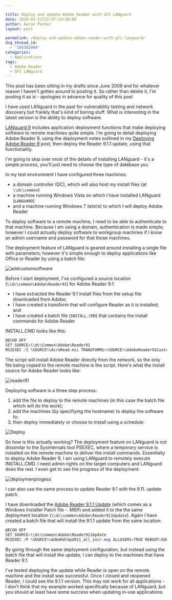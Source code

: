 ```yaml
---

title: Deploy and update Adobe Reader with GFI LANguard
date: 2010-03-21T22:57:33+10:00
author: Aaron Parker
layout: post

permalink: /deploy-and-update-adobe-reader-with-gfi-languard/
dsq_thread_id:
  - "195381909"
categories:
  - Applications
tags:
  - Adobe Reader
  - GFI LANguard
---
```

This post has been sitting in my drafts since June 2009 and for whatever reason I haven't gotten around to posting it. So rather than delete it, I'm posting it as is - apologies in advance for quality of this post

I have used LANguard in the past for vulnerability testing and network discovery but frankly that's kind of boring stuff. What is interesting in the latest version is the ability to deploy software.

[LANguard 9](http://www.gfi.com/lannetscan) includes application deployment functions that make deploying software to remote machines quite simple.  I'm going to detail deploying Adobe Reader 9, using the deployment notes outlined in my [Deploying Adobe Reader 9]({{site.baseurl}}/deployment/deploying-adobe-reader-9-for-windows) post, then deploy the Reader 9.1.1 update, using that functionality.

I'm going to skip over most of the details of installing LANguard - it's a simple process, you'll just need to choose the type of datebase you

In my test environment I have configured three machines:

* a domain controller (DC), which will also host my install files (at `\\dc\common`)
* a machine running Windows Vista on which I have installed LANguard (`LANGUARD`)
* and a machine running Windows 7 (`WIN7A`) to which I will deploy Adobe Reader

To deploy software to a remote machine, I need to be able to authenticate to that machine. Because I am using a domain, authentication is made simple; however I could actually deploy software to workgroup machines if I know an admin username and password for that those machines.

The deployment feature of LANguard is geared around installing a single file with parameters; however it's simple enough to deploy applications like Office or Reader by using a batch file:

![addcustomsoftware]({{site.baseurl}}/media/2009/05/addcustomsoftware.png)

Before I start deployment, I've configured a source location (`\\dc\common\Adobe\Reader91`) for Adobe Reader 9.1:

* I have extracted the Reader 9.1 install files from the setup file downloaded from Adobe;
* I have created a transform that will configure Reader as it is installed; and
* I have created a batch file (`INSTALL.CMD`) that contains the install commands for Adobe Reader

INSTALL.CMD looks like this:

```powershell
@ECHO OFF
SET SOURCE=\\dc\Common\Adobe\Reader91
MSIEXEC /I %SOURCE%\AcroRead.msi TRANSFORMS=%SOURCE%\AdobeReader91Custom.mst ALLUSERS=TRUE REBOOT=SUPPRESS /QB
```

The script will install Adobe Reader directly from the network, so the only file being copied to the remote machine is the script. Here's what the install source for Adobe Reader looks like:

![reader91]({{site.baseurl}}/media/2009/05/reader91.png)

Deploying software is a three step process:

  1. add the file to deploy to the remote machines (in this case the batch file which will do the work);
  2. add the machines (by specifiying the hostname) to deploy the software to;
  3. then deploy immediately or choose to install using a schedule:

![Deploy]({{site.baseurl}}/media/2009/05/deploycustomsoftware-1b.png)

So how is this actually working? The deployment feature on LANguard is not dissimilar to the Sysinternals tool PSEXEC, where a temporary service is installed on the remote machine to deliver the install commands. Essentially to deploy Adobe Reader 9, I am using LANguard to remotely execute INSTALL.CMD. I need admin rights on the target computers and LANguard does the rest. I even get to see the progress of the deployment:

![deploymenprogess]({{site.baseurl}}/media/2009/05/deploymenprogess.png)

I can also use the same process to update Reader 9.1 with the 9.11. update patch.

I have downloaded the [Adobe Reader 9.1.1 Update](http://www.adobe.com/support/downloads/detail.jsp?ftpID=4452) (which comes as a Windows Installer Patch file - .MSP) and added it to the the same deployment location (`\\dc\common\Adobe\Reader911Update`). Again I have created a batch file that will install the 9.1.1 update from the same location:

```powershell
@ECHO OFF
SET SOURCE=\\dc\common\Adobe\Reader911Update
MSIEXEC /P %SOURCE%\AdbeRdrUpd911_all_incr.msp ALLUSERS=TRUE REBOOT=SUPPRESS /QB
```

By going through the same deployment configuration, but instead using the batch file that will install the update, I can deploy to the machines that have Reader 9.1.

I've tested deploying the update while Reader is open on the remote machine and the install was successful. Once I closed and reopened Reader, I could see the 9.1.1 version. This may not work for all applications - I don't think that my example worked specifically because of LANguard, but you should at least have some success when updating in-use applications.
